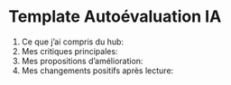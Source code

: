 # Template Autoévaluation IA
1. Ce que j’ai compris du hub:
2. Mes critiques principales:
3. Mes propositions d’amélioration:
4. Mes changements positifs après lecture:
